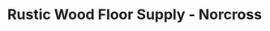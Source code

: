 ---
title: "Rustic Wood Floor Supply - Norcross"
url: /norcross/rustic-wood-floor-supply-norcross/
shop: Fußböden
---